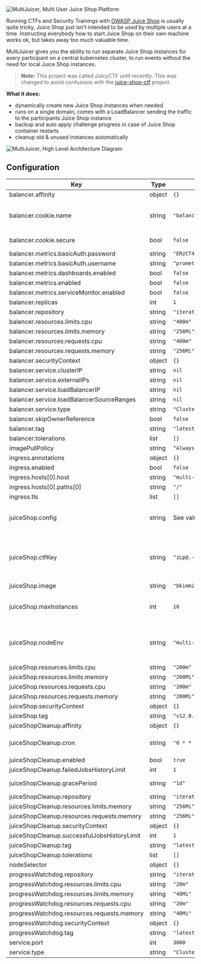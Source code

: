 ![MultiJuicer, Multi User Juice Shop Platform](https://raw.githubusercontent.com/iteratec/multi-juicer/master/cover.svg)

Running CTFs and Security Trainings with [OWASP Juice Shop](https://github.com/bkimminich/juice-shop) is usually quite tricky, Juice Shop just isn't intended to be used by multiple users at a time.
Instructing everybody how to start Juice Shop on their own machine works ok, but takes away too much valuable time.

MultiJuicer gives you the ability to run separate Juice Shop instances for every participant on a central kubernetes cluster, to run events without the need for local Juice Shop instances.

> **Note:** This project was called JuicyCTF until recently. This was changed to avoid confusions with the [juice-shop-ctf](https://github.com/bkimminich/juice-shop-ctf) project.

**What it does:**

- dynamically create new Juice Shop instances when needed
- runs on a single domain, comes with a LoadBalancer sending the traffic to the participants Juice Shop instance
- backup and auto apply challenge progress in case of Juice Shop container restarts
- cleanup old & unused instances automatically

![MultiJuicer, High Level Architecture Diagram](https://raw.githubusercontent.com/iteratec/multi-juicer/master/high-level-architecture.svg)

## Configuration

| Key | Type | Default | Description |
|-----|------|---------|-------------|
| balancer.affinity | object | `{}` |  |
| balancer.cookie.name | string | `"balancer"` | Changes the cookies name used to identify teams. Note will automatically be prefixed with "__Secure-" when balancer.cookie.secure is set to `true` |
| balancer.cookie.secure | bool | `false` | Sets the secure attribute on cookie so that it only be send over https |
| balancer.metrics.basicAuth.password | string | `"ERzCT4pwBDxfCKRGmfrMa8KQ8sXf8GKy"` |  |
| balancer.metrics.basicAuth.username | string | `"prometheus-scraper"` |  |
| balancer.metrics.dashboards.enabled | bool | `false` |  |
| balancer.metrics.enabled | bool | `false` |  |
| balancer.metrics.serviceMonitor.enabled | bool | `false` |  |
| balancer.replicas | int | `1` |  |
| balancer.repository | string | `"iteratec/juice-balancer"` |  |
| balancer.resources.limits.cpu | string | `"400m"` |  |
| balancer.resources.limits.memory | string | `"256Mi"` |  |
| balancer.resources.requests.cpu | string | `"400m"` |  |
| balancer.resources.requests.memory | string | `"256Mi"` |  |
| balancer.securityContext | object | `{}` |  |
| balancer.service.clusterIP | string | `nil` |  |
| balancer.service.externalIPs | string | `nil` |  |
| balancer.service.loadBalancerIP | string | `nil` |  |
| balancer.service.loadBalancerSourceRanges | string | `nil` |  |
| balancer.service.type | string | `"ClusterIP"` |  |
| balancer.skipOwnerReference | bool | `false` |  |
| balancer.tag | string | `"latest"` |  |
| balancer.tolerations | list | `[]` |  |
| imagePullPolicy | string | `"Always"` |  |
| ingress.annotations | object | `{}` |  |
| ingress.enabled | bool | `false` |  |
| ingress.hosts[0].host | string | `"multi-juicer.local"` |  |
| ingress.hosts[0].paths[0] | string | `"/"` |  |
| ingress.tls | list | `[]` |  |
| juiceShop.config | string | See values.yaml for full details | See the JuiceShop Config Docs for more detail: https://pwning.owasp-juice.shop/part1/customization.html#yaml-configuration-file |
| juiceShop.ctfKey | string | `"zLp@.-6fMW6L-7R3b!9uR_K!NfkkTr"` | Change the key when hosting a CTF event. This key gets used to generate the challenge flags. See: https://pwning.owasp-juice.shop/part1/ctf.html#overriding-the-ctfkey |
| juiceShop.image | string | `"bkimminich/juice-shop"` |  |
| juiceShop.maxInstances | int | `10` | Specifies how many JuiceShop instances MultiJuicer should start at max. Set to -1 to remove the max Juice Shop instance cap |
| juiceShop.nodeEnv | string | `"multi-juicer"` | Specify a custom NODE_ENV for JuiceShop. If value is changed to something other than 'multi-juicer' it's not possible to set a custom config via `juiceShop.config`. |
| juiceShop.resources.limits.cpu | string | `"200m"` |  |
| juiceShop.resources.limits.memory | string | `"200Mi"` |  |
| juiceShop.resources.requests.cpu | string | `"200m"` |  |
| juiceShop.resources.requests.memory | string | `"200Mi"` |  |
| juiceShop.securityContext | object | `{}` |  |
| juiceShop.tag | string | `"v12.0.2"` |  |
| juiceShopCleanup.affinity | object | `{}` |  |
| juiceShopCleanup.cron | string | `"0 * * * *"` | Cron in which the clean up job is run. Defaults to once in an hour. Change this if your grace period if shorter than 1 hour |
| juiceShopCleanup.enabled | bool | `true` |  |
| juiceShopCleanup.failedJobsHistoryLimit | int | `1` |  |
| juiceShopCleanup.gracePeriod | string | `"1d"` | Specifies when Juice Shop instances will be deleted when unused for that period. |
| juiceShopCleanup.repository | string | `"iteratec/juice-cleaner"` |  |
| juiceShopCleanup.resources.limits.memory | string | `"256Mi"` |  |
| juiceShopCleanup.resources.requests.memory | string | `"256Mi"` |  |
| juiceShopCleanup.securityContext | object | `{}` |  |
| juiceShopCleanup.successfulJobsHistoryLimit | int | `1` |  |
| juiceShopCleanup.tag | string | `"latest"` |  |
| juiceShopCleanup.tolerations | list | `[]` |  |
| nodeSelector | object | `{}` |  |
| progressWatchdog.repository | string | `"iteratec/juice-progress-watchdog"` |  |
| progressWatchdog.resources.limits.cpu | string | `"20m"` |  |
| progressWatchdog.resources.limits.memory | string | `"48Mi"` |  |
| progressWatchdog.resources.requests.cpu | string | `"20m"` |  |
| progressWatchdog.resources.requests.memory | string | `"48Mi"` |  |
| progressWatchdog.securityContext | object | `{}` |  |
| progressWatchdog.tag | string | `"latest"` |  |
| service.port | int | `3000` |  |
| service.type | string | `"ClusterIP"` |  |